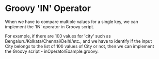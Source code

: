 # Groovy 'IN' Operator

When we have to compare multiple values for a single key, we can implement the 'IN' operator in Groovy script. 

For example, if there are 100 values for 'city' such as Bengaluru/Kolkata/Chennai/Delhi/etc., and we have to identify if the input City belongs to the list of 100 values of City or not, then we can implement the Groovy script - inOperatorExample.groovy.
